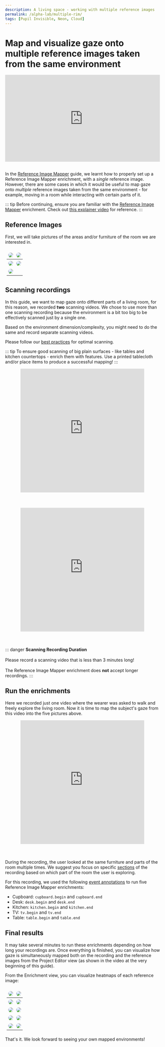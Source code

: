```yaml
---
description: A living space - working with multiple reference images
permalink: /alpha-lab/multiple-rim/
tags: [Pupil Invisible, Neon, Cloud]
---
```


# Map and visualize gaze onto multiple reference images taken from the same environment

<TagLinks />

<div class="iframe-container">
    <iframe width="560" height="315" src="https://www.youtube.com/embed/dYcN0HVirDA" title="YouTube video player" frameborder="0" allow="accelerometer; autoplay; clipboard-write; encrypted-media; gyroscope; picture-in-picture" allowfullscreen></iframe>
</div>
<br>

In the [Reference Image Mapper](/enrichments/reference-image-mapper/) guide, we learnt how to properly set up a Reference Image Mapper enrichment, with a <i>single</i> reference image. However, there are some cases in which it would be useful to map gaze onto <i>multiple</i> reference images taken from the same environment - for example, moving in a room while interacting with certain parts of it.

::: tip
Before continuing, ensure you are familiar with the [Reference Image Mapper](/enrichments/reference-image-mapper) enrichment. Check out [this explainer video](https://www.youtube.com/watch?v=ygqzQEzUIS4&t=56s) for reference.
:::

## Reference Images

First, we will take pictures of the areas and/or furniture of the room we are interested in.

| <img src="../media/alpha-lab/cupboard-img.png"/>       | <img src="../media/alpha-lab/desk-img.png"/> |
| ------------------------------------------------------ | -------------------------------------------- |
| <img src="../media/alpha-lab/kitchen-imgs.png"/>       | <img src="../media/alpha-lab/tv-img.png">    |
| <img src="../media/alpha-lab/kitchen+table-img.jpeg"/> |                                              |

## Scanning recordings

In this guide, we want to map gaze onto different parts of a living room, for this reason, we recorded **two** scanning videos. We chose to use more than one scanning recording because the environment is a bit too big to be effectively scanned just by a single one.

Based on the environment dimension/complexity, you might need to do the same and record separate scanning videos.

Please follow our [best practices](/enrichments/reference-image-mapper/#scanning-best-practices) for optimal scanning.

::: tip
To ensure good scanning of big plain surfaces - like tables and kitchen countertops - enrich them with features. Use a printed tablecloth and/or place items to produce a successful mapping!
:::

<div class="iframe-container2">
    <iframe width="560" height="315" src="https://www.youtube.com/embed/FQ2SdFcnqXw" title="YouTube video player" frameborder="0" allow="accelerometer; autoplay; clipboard-write; encrypted-media; gyroscope; picture-in-picture" allowfullscreen></iframe>
</div>
<div class="iframe-container2">
    <iframe width="560" height="315" src="https://www.youtube.com/embed/aEOZZrUrEpE" title="YouTube video player" frameborder="0" allow="accelerometer; autoplay; clipboard-write; encrypted-media; gyroscope; picture-in-picture" allowfullscreen></iframe>
</div>

::: danger
**Scanning Recording Duration**
<br>
<br>
Please record a scanning video that is less than 3 minutes long!
<br>
<br>
The Reference Image Mapper enrichment does **not** accept longer recordings.
:::

## Run the enrichments

Here we recorded just one video where the wearer was asked to walk and freely explore the living room. Now it is time to map the subject's gaze from this video into the five pictures above.

<div class="iframe-container3">
  <iframe width="560" height="315" src="https://www.youtube.com/embed/XTIkB8Wct6M" title="YouTube video player" frameborder="0" allow="accelerometer; autoplay; clipboard-write; encrypted-media; gyroscope; picture-in-picture" allowfullscreen></iframe>
</div>

During the recording, the user looked at the same furniture and parts of the room multiple times. We suggest you focus on
specific [sections](/enrichments/#enrichment-sections) of the recording based on which part of the
room the user is exploring.

For this recording, we used the following [event annotations](/invisible/basic-concepts/events) to run five Reference Image Mapper enrichments:

- Cupboard: `cupboard.begin` and `cupboard.end`
- Desk: `desk.begin` and `desk.end`
- Kitchen: `kitchen.begin` and `kitchen.end`
- TV: `tv.begin` and `tv.end`
- Table: `table.begin` and `table.end`

## Final results

It may take several minutes to run these enrichments depending on how long your recordings are. Once everything is finished, you can visualize how gaze is simultaneously mapped both on the recording and the reference images from the Project Editor view (as shown in the video at the very beginning of this guide).

From the Enrichment view, you can visualize heatmaps of each reference image:

| <img src="../media/alpha-lab/cupboard-img.png"/>       | <img src="../media/alpha-lab/cupboard-overlay.png"/>      |
| ------------------------------------------------------ | --------------------------------------------------------- |
| <img src="../media/alpha-lab/desk-img.png"/>           | <img src="../media/alpha-lab/desk-overlay.png"/>          |
| <img src="../media/alpha-lab/kitchen-imgs.png"/>       | <img src="../media/alpha-lab/kitchen-overlay.png"/>       |
| <img src="../media/alpha-lab/kitchen+table-img.jpeg"/> | <img src="../media/alpha-lab/kitchen+table-overlay.png"/> |
| <img src="../media/alpha-lab/tv-img.png"/>             | <img src="../media/alpha-lab/tv-overlay.png"/>            |

That's it. We look forward to seeing your own mapped environments!

<style scoped>

table, tr, td, th {
    overflow: hidden;
    background: none!important;
    border: none!important;
    table-layout: fixed;
    box-sizing: border-box;
    padding: 5px;
}

img {
    border-radius: 10px;
    max-width: 100%;
    height: auto;
    box-sizing: border-box;
}

 .iframe-container{
  position: relative;
  width: 100%;
  padding-bottom: 56.1%; 
  height: 0;
  margin-left:auto;
  margin-right:auto;
}
.iframe-container iframe{
  position: absolute;
  top:0;
  left: 0;
  width: 100%;
  height: 100%;
}

.iframe-container2{
  position: relative;
  width: 80%;
  padding-bottom: 80%;
  margin-bottom: 50px;
  height: 0;
  margin-left:auto;
  margin-right:auto;
}

.iframe-container2 iframe{
  position: absolute;
  top:0;
  left: 0;
  width: 100%;
  height: 100%;
}

.iframe-container3{
  position: relative;
  width: 80%;
  padding-bottom: 80%;
  margin-bottom: 50px;
  height: 0;
  margin-left:auto;
  margin-right:auto;
}

.iframe-container3 iframe{
  position: absolute;
  top:0;
  left: 0;
  width: 100%;
  height: 100%;
  
}
 
</style>
